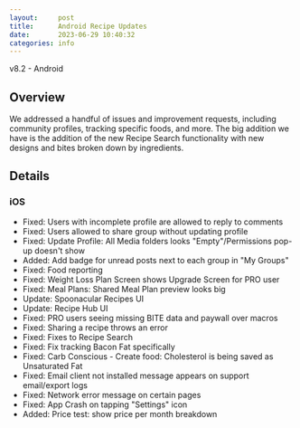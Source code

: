 ```yaml
---
layout:     post
title:      Android Recipe Updates
date:       2023-06-29 10:40:32
categories: info
---
```


v8.2 - Android

## Overview

We addressed a handful of issues and improvement requests, including community
profiles, tracking specific foods, and more. The big addition we have is the
addition of the new Recipe Search functionality with new designs and bites
broken down by ingredients.

## Details

### iOS
* Fixed: Users with incomplete profile are allowed to reply to comments
* Fixed: Users allowed to share group without updating profile
* Fixed: Update Profile: All Media folders looks "Empty"/Permissions pop-up doesn't show
* Added: Add badge for unread posts next to each group in "My Groups"
* Fixed: Food reporting
* Fixed: Weight Loss Plan Screen shows Upgrade Screen for PRO user
* Fixed: Meal Plans: Shared Meal Plan preview looks big
* Update: Spoonacular Recipes UI
* Update: Recipe Hub UI
* Fixed: PRO users seeing missing BITE data and paywall over macros
* Fixed: Sharing a recipe throws an error
* Fixed: Fixes to Recipe Search
* Fixed: Fix tracking Bacon Fat specifically
* Fixed: Carb Conscious - Create food: Cholesterol is being saved as Unsaturated Fat
* Fixed: Email client not installed message appears on support email/export logs
* Fixed: Network error message on certain pages
* Fixed: App Crash on tapping "Settings" icon
* Added: Price test: show price per month breakdown
